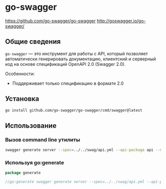 # go-swagger

https://github.com/go-swagger/go-swagger
http://goswagger.io/go-swagger/

## Общие сведения

`go-swagger` — это инструмент для работы с API, который позволяет автоматически генерировать документацию, 
клиентский и серверный код на основе спецификаций OpenAPI 2.0 (Swagger 2.0).

Особенности:

- Поддерживает только спецификацию в формате 2.0

## Установка

```bash
go install github.com/go-swagger/go-swagger/cmd/swagger@latest
```

## Использование

### Вызов command line утилиты
```bash
swagger generate server --spec=../../swag/api.yml --api-package api --model-package model --strict-responders --strict-additional-properties
```

### Используя go:generate
```go
package generate

//go:generate swagger generate server --spec=../../swag/api.yml --api-package api --model-package model --strict-responders --strict-additional-properties
```